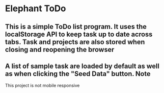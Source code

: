 # Elephant ToDo
This is a simple ToDo list program. 
It uses the localStorage API to keep task up to date across tabs. Task and projects are also stored when closing and reopening the browser
---
A list of sample task are loaded by default as well as when clicking the "Seed Data" button. 
**Note**
---
This project is not mobile responsive 